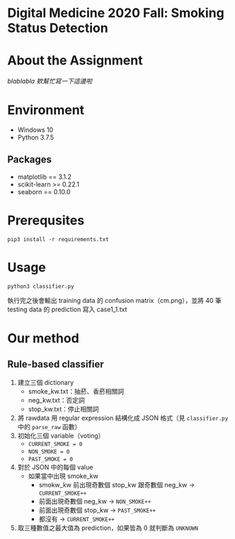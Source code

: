 # Digital Medicine 2020 Fall: Smoking Status Detection

# About the Assignment

_blablabla 欸幫忙寫一下這邊啦_

# Environment

- Windows 10
- Python 3.7.5

## Packages

- matplotlib == 3.1.2
- scikit-learn >= 0.22.1
- seaborn == 0.10.0

# Prerequsites

```
pip3 install -r requirements.txt
```

# Usage

```
python3 classifier.py
```
執行完之後會輸出 training data 的 confusion matrix（cm.png），並將 40 筆 testing data 的 prediction 寫入 case1_1.txt

# Our method

## Rule-based classifier

1. 建立三個 dictionary
    - smoke_kw.txt：抽菸、香菸相關詞
    - neg_kw.txt：否定詞
    - stop_kw.txt：停止相關詞
2. 將 rawdata 用 regular expression 結構化成 JSON 格式（見 `classifier.py` 中的 `parse_raw` 函數）
3. 初始化三個 variable（voting）
    - `CURRENT_SMOKE = 0`
    - `NON_SMOKE = 0`
    - `PAST_SMOKE = 0`
4. 對於 JSON 中的每個 value
    - 如果當中出現 smoke_kw
        - smokw_kw 前出現奇數個 stop_kw 跟奇數個 neg_kw -> `CURRENT_SMOKE++`
        - 前面出現奇數個 neg_kw -> `NON_SMOKE++`
        - 前面出現奇數個 stop_kw -> `PAST_SMOKE++`
        - 都沒有 -> `CURRENT_SMOKE++`
5. 取三種數值之最大值為 prediction，如果皆為 0 就判斷為 `UNKNOWN`
